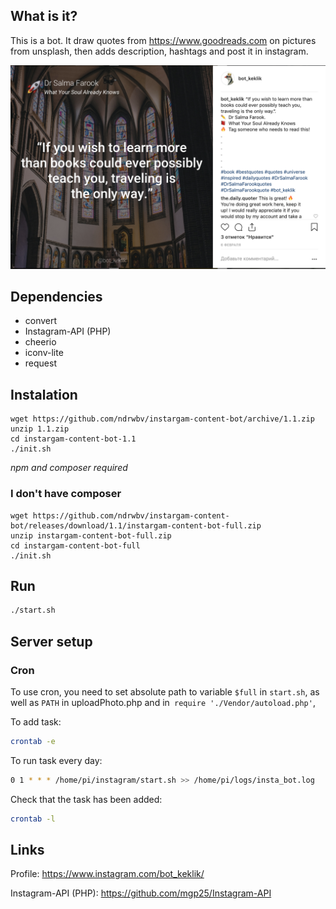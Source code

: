 ## What is it?
This is a bot. It draw quotes from https://www.goodreads.com on pictures from unsplash, then adds description, hashtags and post it in instagram.

<img src="https://github.com/ndrwbv/instargam-content-bot/blob/master/Screen%20Shot%202019-02-15%20at%2015.51.43.png" width="850" title="https://www.instagram.com/bot_keklik/">

## Dependencies
* convert
* Instagram-API (PHP)
* cheerio
* iconv-lite
* request

## Instalation
```
wget https://github.com/ndrwbv/instargam-content-bot/archive/1.1.zip
unzip 1.1.zip
cd instargam-content-bot-1.1
./init.sh
```
*npm and composer required*

### I don't have composer
```
wget https://github.com/ndrwbv/instargam-content-bot/releases/download/1.1/instargam-content-bot-full.zip
unzip instargam-content-bot-full.zip
cd instargam-content-bot-full
./init.sh
```
## Run
```bash
./start.sh
```

## Server setup
### Cron
To use cron, you need to set absolute path to variable `$full` in `start.sh`, as well as `PATH` in uploadPhoto.php and in` require './Vendor/autoload.php'`,

To add task:
```bash
crontab -e
```
To run task every day:
```bash
0 1 * * * /home/pi/instagram/start.sh >> /home/pi/logs/insta_bot.log
```
Check that the task has been added:
```bash
crontab -l
```

## Links
Profile: https://www.instagram.com/bot_keklik/

Instagram-API (PHP): https://github.com/mgp25/Instagram-API

